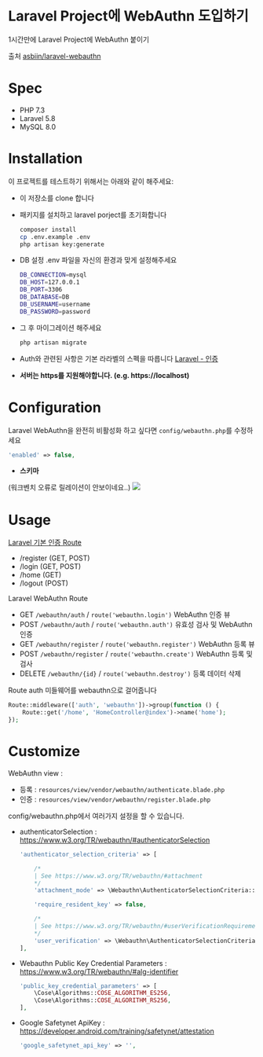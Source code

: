 Laravel Project에 WebAuthn 도입하기
=======
1시간만에 Laravel Project에 WebAuthn 붙이기


출처 [asbiin/laravel-webauthn](https://github.com/asbiin/laravel-webauthn)

# Spec
- PHP 7.3
- Laravel 5.8
- MySQL 8.0

# Installation

이 프로젝트를 테스트하기 위해서는 아래와 같이 해주세요:

* 이 저장소를 clone 합니다

* 패키지를 설치하고 laravel porject를 초기화합니다
    ```sh
    composer install
    cp .env.example .env
    php artisan key:generate
    ```

* DB 설정
.env 파일을 자신의 환경과 맞게 설정해주세요
    ```bash
    DB_CONNECTION=mysql
    DB_HOST=127.0.0.1
    DB_PORT=3306
    DB_DATABASE=DB
    DB_USERNAME=username
    DB_PASSWORD=password
    ```

* 그 후 마이그레이션 해주세요
    ```bash
    php artisan migrate
    ```

* Auth와 관련된 사항은 기본 라라벨의 스펙을 따릅니다
    [Laravel - 인증](https://laravel.kr/docs/6.x/authentication)

* **서버는 https를 지원해야합니다. (e.g. https://localhost)**

# Configuration
Laravel WebAuthn을 완전히 비활성화 하고 싶다면 ```config/webauthn.php```를 수정하세요
```php
'enabled' => false,
```

* **스키마**

(워크벤치 오류로 릴레이션이 안보이네요..)
![](https://user-images.githubusercontent.com/35277854/73592039-36057080-4539-11ea-8341-e0fef8356544.png)

# Usage

[Laravel 기본 인증 Route](https://laravel.kr/docs/6.x/authentication)
* /register (GET, POST)
* /login (GET, POST)
* /home (GET)
* /logout (POST)

Laravel WebAuthn Route
* GET ```/webauthn/auth``` / ```route('webauthn.login')``` WebAuthn 인증 뷰
* POST ```/webauthn/auth``` / ```route('webauthn.auth')``` 유효성 검사 및 WebAuthn 인증
* GET ```/webauthn/register``` / ```route('webauthn.register')``` WebAuthn 등록 뷰
* POST ```/webauthn/register``` / ```route('webauthn.create')``` WebAuthn 등록 및 검사
* DELETE ```/webauthn/{id}``` / ```route('webauthn.destroy')``` 등록 데이터 삭제

Route
auth 미들웨어를 webauthn으로 걸어줍니다
```php
Route::middleware(['auth', 'webauthn'])->group(function () {
    Route::get('/home', 'HomeController@index')->name('home');
});
```

# Customize
WebAuthn view : 
* 등록 : ```resources/view/vendor/webauthn/authenticate.blade.php```
* 인증 : ```resources/view/vendor/webauthn/register.blade.php```

config/webauthn.php에서 여러가지 설정을 할 수 있습니다.

* authenticatorSelection : https://www.w3.org/TR/webauthn/#authenticatorSelection
    ```php
    'authenticator_selection_criteria' => [

        /*
        | See https://www.w3.org/TR/webauthn/#attachment
        */
        'attachment_mode' => \Webauthn\AuthenticatorSelectionCriteria::AUTHENTICATOR_ATTACHMENT_NO_PREFERENCE,

        'require_resident_key' => false,

        /*
        | See https://www.w3.org/TR/webauthn/#userVerificationRequirement
        */
        'user_verification' => \Webauthn\AuthenticatorSelectionCriteria::USER_VERIFICATION_REQUIREMENT_PREFERRED,
    ],
    ```
    
    
* Webauthn Public Key Credential Parameters : https://www.w3.org/TR/webauthn/#alg-identifier
    ```php
    'public_key_credential_parameters' => [
        \Cose\Algorithms::COSE_ALGORITHM_ES256,
        \Cose\Algorithms::COSE_ALGORITHM_RS256,
    ],
    ```

* Google Safetynet ApiKey : https://developer.android.com/training/safetynet/attestation
    ```php
    'google_safetynet_api_key' => '',
    ```
